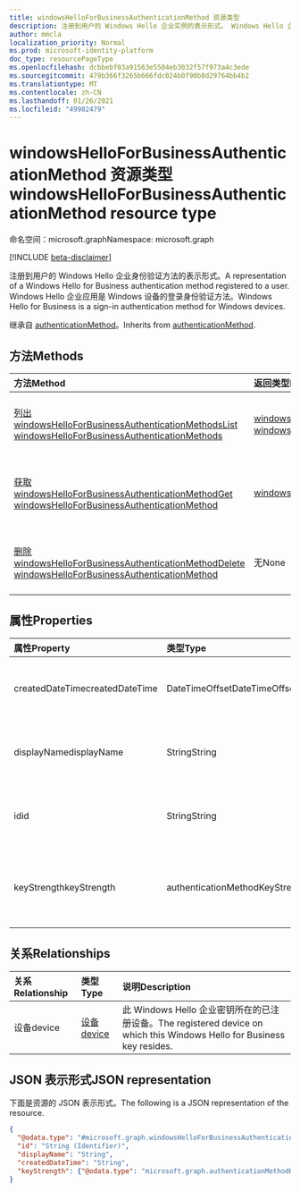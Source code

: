```yaml
---
title: windowsHelloForBusinessAuthenticationMethod 资源类型
description: 注册到用户的 Windows Hello 企业实例的表示形式。 Windows Hello 企业应用是一种登录身份验证方法。
author: mmcla
localization_priority: Normal
ms.prod: microsoft-identity-platform
doc_type: resourcePageType
ms.openlocfilehash: dcbbebf03a91563e5504eb3032f57f973a4c3ede
ms.sourcegitcommit: 479b366f3265b666fdc024b0f90b8d29764bb4b2
ms.translationtype: MT
ms.contentlocale: zh-CN
ms.lasthandoff: 01/26/2021
ms.locfileid: "49982479"
---
```

# <a name="windowshelloforbusinessauthenticationmethod-resource-type"></a><span data-ttu-id="3ff86-104">windowsHelloForBusinessAuthenticationMethod 资源类型</span><span class="sxs-lookup"><span data-stu-id="3ff86-104">windowsHelloForBusinessAuthenticationMethod resource type</span></span>

<span data-ttu-id="3ff86-105">命名空间：microsoft.graph</span><span class="sxs-lookup"><span data-stu-id="3ff86-105">Namespace: microsoft.graph</span></span>

[!INCLUDE [beta-disclaimer](../../includes/beta-disclaimer.md)]

<span data-ttu-id="3ff86-106">注册到用户的 Windows Hello 企业身份验证方法的表示形式。</span><span class="sxs-lookup"><span data-stu-id="3ff86-106">A representation of a Windows Hello for Business authentication method registered to a user.</span></span> <span data-ttu-id="3ff86-107">Windows Hello 企业应用是 Windows 设备的登录身份验证方法。</span><span class="sxs-lookup"><span data-stu-id="3ff86-107">Windows Hello for Business is a sign-in authentication method for Windows devices.</span></span>

<span data-ttu-id="3ff86-108">继承自 [authenticationMethod](../resources/authenticationmethod.md)。</span><span class="sxs-lookup"><span data-stu-id="3ff86-108">Inherits from [authenticationMethod](../resources/authenticationmethod.md).</span></span>

## <a name="methods"></a><span data-ttu-id="3ff86-109">方法</span><span class="sxs-lookup"><span data-stu-id="3ff86-109">Methods</span></span>
|<span data-ttu-id="3ff86-110">方法</span><span class="sxs-lookup"><span data-stu-id="3ff86-110">Method</span></span>|<span data-ttu-id="3ff86-111">返回类型</span><span class="sxs-lookup"><span data-stu-id="3ff86-111">Return type</span></span>|<span data-ttu-id="3ff86-112">说明</span><span class="sxs-lookup"><span data-stu-id="3ff86-112">Description</span></span>|
|:---|:---|:---|
|[<span data-ttu-id="3ff86-113">列出 windowsHelloForBusinessAuthenticationMethods</span><span class="sxs-lookup"><span data-stu-id="3ff86-113">List windowsHelloForBusinessAuthenticationMethods</span></span>](../api/windowshelloforbusinessauthenticationmethod-list.md)|<span data-ttu-id="3ff86-114">[windowsHelloForBusinessAuthenticationMethod](../resources/windowshelloforbusinessauthenticationmethod.md) 集合</span><span class="sxs-lookup"><span data-stu-id="3ff86-114">[windowsHelloForBusinessAuthenticationMethod](../resources/windowshelloforbusinessauthenticationmethod.md) collection</span></span>|<span data-ttu-id="3ff86-115">获取 [windowsHelloForBusinessAuthenticationMethod](../resources/windowshelloforbusinessauthenticationmethod.md) 对象及其属性的列表。</span><span class="sxs-lookup"><span data-stu-id="3ff86-115">Get a list of the [windowsHelloForBusinessAuthenticationMethod](../resources/windowshelloforbusinessauthenticationmethod.md) objects and their properties.</span></span>|
|[<span data-ttu-id="3ff86-116">获取 windowsHelloForBusinessAuthenticationMethod</span><span class="sxs-lookup"><span data-stu-id="3ff86-116">Get windowsHelloForBusinessAuthenticationMethod</span></span>](../api/windowshelloforbusinessauthenticationmethod-get.md)|[<span data-ttu-id="3ff86-117">windowsHelloForBusinessAuthenticationMethod</span><span class="sxs-lookup"><span data-stu-id="3ff86-117">windowsHelloForBusinessAuthenticationMethod</span></span>](../resources/windowshelloforbusinessauthenticationmethod.md)|<span data-ttu-id="3ff86-118">读取 [windowsHelloForBusinessAuthenticationMethod 对象的属性和](../resources/windowshelloforbusinessauthenticationmethod.md) 关系。</span><span class="sxs-lookup"><span data-stu-id="3ff86-118">Read the properties and relationships of a [windowsHelloForBusinessAuthenticationMethod](../resources/windowshelloforbusinessauthenticationmethod.md) object.</span></span>|
|[<span data-ttu-id="3ff86-119">删除 windowsHelloForBusinessAuthenticationMethod</span><span class="sxs-lookup"><span data-stu-id="3ff86-119">Delete windowsHelloForBusinessAuthenticationMethod</span></span>](../api/windowshelloforbusinessauthenticationmethod-delete.md)|<span data-ttu-id="3ff86-120">无</span><span class="sxs-lookup"><span data-stu-id="3ff86-120">None</span></span>|<span data-ttu-id="3ff86-121">删除 [windowsHelloForBusinessAuthenticationMethod](../resources/windowshelloforbusinessauthenticationmethod.md) 对象。</span><span class="sxs-lookup"><span data-stu-id="3ff86-121">Deletes a [windowsHelloForBusinessAuthenticationMethod](../resources/windowshelloforbusinessauthenticationmethod.md) object.</span></span>|

## <a name="properties"></a><span data-ttu-id="3ff86-122">属性</span><span class="sxs-lookup"><span data-stu-id="3ff86-122">Properties</span></span>
|<span data-ttu-id="3ff86-123">属性</span><span class="sxs-lookup"><span data-stu-id="3ff86-123">Property</span></span>|<span data-ttu-id="3ff86-124">类型</span><span class="sxs-lookup"><span data-stu-id="3ff86-124">Type</span></span>|<span data-ttu-id="3ff86-125">说明</span><span class="sxs-lookup"><span data-stu-id="3ff86-125">Description</span></span>|
|:---|:---|:---|
|<span data-ttu-id="3ff86-126">createdDateTime</span><span class="sxs-lookup"><span data-stu-id="3ff86-126">createdDateTime</span></span>|<span data-ttu-id="3ff86-127">DateTimeOffset</span><span class="sxs-lookup"><span data-stu-id="3ff86-127">DateTimeOffset</span></span>|<span data-ttu-id="3ff86-128">注册此 Windows Hello 企业密钥的日期和时间。</span><span class="sxs-lookup"><span data-stu-id="3ff86-128">The date and time that this Windows Hello for Business key was registered.</span></span>|
|<span data-ttu-id="3ff86-129">displayName</span><span class="sxs-lookup"><span data-stu-id="3ff86-129">displayName</span></span>|<span data-ttu-id="3ff86-130">String</span><span class="sxs-lookup"><span data-stu-id="3ff86-130">String</span></span>|<span data-ttu-id="3ff86-131">注册 Windows Hello 企业应用的设备的名称</span><span class="sxs-lookup"><span data-stu-id="3ff86-131">The name of the device on which Windows Hello for Business is registered</span></span>|
|<span data-ttu-id="3ff86-132">id</span><span class="sxs-lookup"><span data-stu-id="3ff86-132">id</span></span>|<span data-ttu-id="3ff86-133">String</span><span class="sxs-lookup"><span data-stu-id="3ff86-133">String</span></span>|<span data-ttu-id="3ff86-134">此身份验证方法的唯一标识符。</span><span class="sxs-lookup"><span data-stu-id="3ff86-134">A unique identifier for this authentication method.</span></span> <span data-ttu-id="3ff86-135">继承自 [authenticationMethod](../resources/authenticationmethod.md)</span><span class="sxs-lookup"><span data-stu-id="3ff86-135">Inherited from [authenticationMethod](../resources/authenticationmethod.md)</span></span>|
|<span data-ttu-id="3ff86-136">keyStrength</span><span class="sxs-lookup"><span data-stu-id="3ff86-136">keyStrength</span></span>|<span data-ttu-id="3ff86-137">authenticationMethodKeyStrength</span><span class="sxs-lookup"><span data-stu-id="3ff86-137">authenticationMethodKeyStrength</span></span>|<span data-ttu-id="3ff86-138">此 Windows Hello 企业密钥的关键强度。</span><span class="sxs-lookup"><span data-stu-id="3ff86-138">Key strength of this Windows Hello for Business key.</span></span> <span data-ttu-id="3ff86-139">可取值为：`normal`、`weak`、`unknown`。</span><span class="sxs-lookup"><span data-stu-id="3ff86-139">Possible values are: `normal`, `weak`, `unknown`.</span></span>|

## <a name="relationships"></a><span data-ttu-id="3ff86-140">关系</span><span class="sxs-lookup"><span data-stu-id="3ff86-140">Relationships</span></span>
|<span data-ttu-id="3ff86-141">关系</span><span class="sxs-lookup"><span data-stu-id="3ff86-141">Relationship</span></span>|<span data-ttu-id="3ff86-142">类型</span><span class="sxs-lookup"><span data-stu-id="3ff86-142">Type</span></span>|<span data-ttu-id="3ff86-143">说明</span><span class="sxs-lookup"><span data-stu-id="3ff86-143">Description</span></span>|
|:---|:---|:---|
|<span data-ttu-id="3ff86-144">设备</span><span class="sxs-lookup"><span data-stu-id="3ff86-144">device</span></span>|[<span data-ttu-id="3ff86-145">设备</span><span class="sxs-lookup"><span data-stu-id="3ff86-145">device</span></span>](../resources/device.md)|<span data-ttu-id="3ff86-146">此 Windows Hello 企业密钥所在的已注册设备。</span><span class="sxs-lookup"><span data-stu-id="3ff86-146">The registered device on which this Windows Hello for Business key resides.</span></span>|

## <a name="json-representation"></a><span data-ttu-id="3ff86-147">JSON 表示形式</span><span class="sxs-lookup"><span data-stu-id="3ff86-147">JSON representation</span></span>
<span data-ttu-id="3ff86-148">下面是资源的 JSON 表示形式。</span><span class="sxs-lookup"><span data-stu-id="3ff86-148">The following is a JSON representation of the resource.</span></span>
<!-- {
  "blockType": "resource",
  "keyProperty": "id",
  "@odata.type": "microsoft.graph.windowsHelloForBusinessAuthenticationMethod",
  "baseType": "microsoft.graph.authenticationMethod",
  "openType": false
}
-->
``` json
{
  "@odata.type": "#microsoft.graph.windowsHelloForBusinessAuthenticationMethod",
  "id": "String (Identifier)",
  "displayName": "String",
  "createdDateTime": "String",
  "keyStrength": {"@odata.type": "microsoft.graph.authenticationMethodKeyStrength"}
}
```
